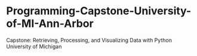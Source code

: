 # Programming-Capstone-University-of-MI-Ann-Arbor
Capstone: Retrieving, Processing, and Visualizing Data with Python University of Michigan
